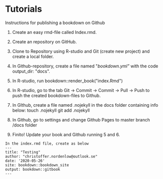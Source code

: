 # Tutorials


Instructions for publishing a bookdown on Github

1) Create an easy rmd-file called Index.rmd.
2) Create an repository on GitHub.
3) Clone to Repository using R-studio and Git (create new project) and create a local folder.
4) In Github-repository, create a file named "_bookdown.yml"_ with the code output_dir: "docs".
5) In R-studio, run bookdown::render_book("index.Rmd") 
6) In R-studio, go to the tab Git -> Commit -> Commit -> Pull -> Push to push the created bookdown-files to Github.
7) In GIthub, create a file named .nojekyll in the docs folder containing info below:
touch .nojekyll
git add .nojekyll
8) In Github, go to settings and change Github Pages to master branch /docs folder

9) Finito! Update your book and Github running 5 and 6.


```
In the index.rmd file, create as below
---
title: "Testing"
author: "christoffer.nordenlow@outlook.se"
date: '2020-05-26'
site: bookdown::bookdown_site
output: bookdown::gitbook
---
```
